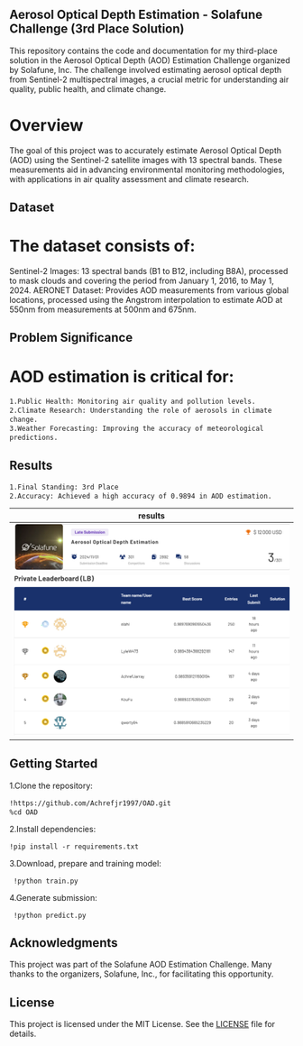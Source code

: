 ## Aerosol Optical Depth Estimation - Solafune Challenge (3rd Place Solution)

This repository contains the code and documentation for my third-place solution in the Aerosol Optical Depth (AOD) Estimation Challenge organized by Solafune,
Inc. The challenge involved estimating aerosol optical depth from Sentinel-2 multispectral images, a crucial metric for understanding air quality, 
public health, and climate change.

# Overview

The goal of this project was to accurately estimate Aerosol Optical Depth (AOD) using the Sentinel-2 satellite images with 13 spectral bands. 
These measurements aid in advancing environmental monitoring methodologies, with applications in air quality assessment and climate research.

## Dataset
# The dataset consists of:

Sentinel-2 Images: 13 spectral bands (B1 to B12, including B8A), processed to mask clouds and covering the period from January 1, 2016, to May 1, 2024.
AERONET Dataset: Provides AOD measurements from various global locations, processed using the Angstrom interpolation to estimate AOD at 550nm from measurements at 500nm and 675nm.

## Problem Significance
# AOD estimation is critical for:

    1.Public Health: Monitoring air quality and pollution levels.
    2.Climate Research: Understanding the role of aerosols in climate change.
    3.Weather Forecasting: Improving the accuracy of meteorological predictions.
    
## Results
    1.Final Standing: 3rd Place
    2.Accuracy: Achieved a high accuracy of 0.9894 in AOD estimation.
    
| results |
|------------------|
|![results](assets/assets1.png) |
|![results](assets/assets2.png) |

## Getting Started

1.Clone the repository:

    !https://github.com/Achrefjr1997/OAD.git
    %cd OAD
    
2.Install dependencies:

    !pip install -r requirements.txt
    
3.Download, prepare and training model:

     !python train.py 
            
4.Generate submission:

     !python predict.py 

## Acknowledgments

This project was part of the Solafune AOD Estimation Challenge. Many thanks to the organizers, Solafune, Inc., for facilitating this opportunity.

## License
This project is licensed under the MIT License. See the [LICENSE](LICENSE)  file for details.